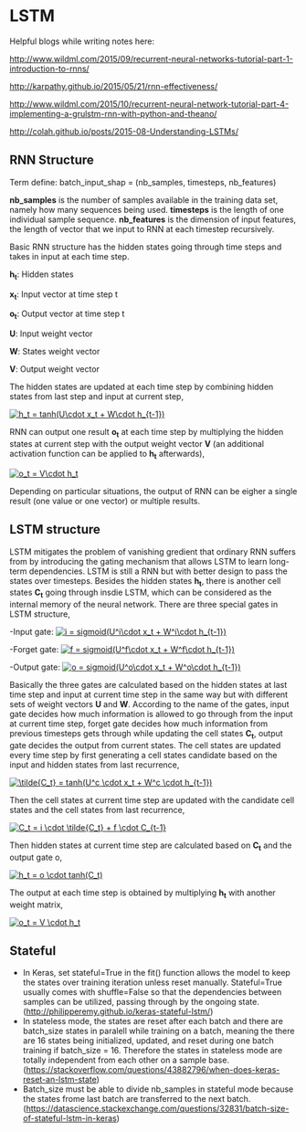 # LSTM

Helpful blogs while writing notes here:

http://www.wildml.com/2015/09/recurrent-neural-networks-tutorial-part-1-introduction-to-rnns/

http://karpathy.github.io/2015/05/21/rnn-effectiveness/

http://www.wildml.com/2015/10/recurrent-neural-network-tutorial-part-4-implementing-a-grulstm-rnn-with-python-and-theano/

http://colah.github.io/posts/2015-08-Understanding-LSTMs/

## RNN Structure
Term define: batch_input_shap = (nb_samples, timesteps, nb_features)

**nb_samples** is the number of samples available in the training data set, namely how many sequences being used. **timesteps** is the length of one individual sample sequence. **nb_features** is the dimension of input features, the length of vector that we input to RNN at each timestep recursively.

Basic RNN structure has the hidden states going through time steps and takes in input at each time step. 

**h<sub>t**: Hidden states
  
**x<sub>t**: Input vector at time step t
  
**o<sub>t**: Output vector at time step t
  
**U**: Input weight vector

**W**: States weight vector

**V**: Output weight vector
  
The hidden states are updated at each time step by combining hidden states from last step and input at current step, 

<a href="https://www.codecogs.com/eqnedit.php?latex=h_t&space;=&space;tanh(U\cdot&space;x_t&space;&plus;&space;W\cdot&space;h_{t-1})" target="_blank"><img src="https://latex.codecogs.com/gif.latex?h_t&space;=&space;tanh(U\cdot&space;x_t&space;&plus;&space;W\cdot&space;h_{t-1})" title="h_t = tanh(U\cdot x_t + W\cdot h_{t-1})" /></a>

[\\]: # (This is a comment)

RNN can output one result **o<sub>t** at each time step by multiplying the hidden states at current step with the output weight vector **V** (an additional activation function can be applied to **h<sub>t** afterwards),
  
<a href="https://www.codecogs.com/eqnedit.php?latex=o_t&space;=&space;V\cdot&space;h_t" target="_blank"><img src="https://latex.codecogs.com/gif.latex?o_t&space;=&space;V\cdot&space;h_t" title="o_t = V\cdot h_t" /></a>

Depending on particular situations, the output of RNN can be eigher a single result (one value or one vector) or multiple results. 

## LSTM structure

LSTM mitigates the problem of vanishing gredient that ordinary RNN suffers from by introducing the gating mechanism that allows LSTM to learn long-term dependencies. LSTM is still a RNN but with better design to pass the states over timesteps. Besides the hidden states **h<sub>t**, there is another cell states **C<sub>t** going through insdie LSTM, which can be considered as the internal memory of the neural network. There are three special gates in LSTM structure, 

-Input gate: <a href="https://www.codecogs.com/eqnedit.php?latex=i&space;=&space;sigmoid(U^i\cdot&space;x_t&space;&plus;&space;W^i\cdot&space;h_{t-1})" target="_blank"><img src="https://latex.codecogs.com/gif.latex?i&space;=&space;sigmoid(U^i\cdot&space;x_t&space;&plus;&space;W^i\cdot&space;h_{t-1})" title="i = sigmoid(U^i\cdot x_t + W^i\cdot h_{t-1})" /></a>

-Forget gate: <a href="https://www.codecogs.com/eqnedit.php?latex=f&space;=&space;sigmoid(U^f\cdot&space;x_t&space;&plus;&space;W^f\cdot&space;h_{t-1})" target="_blank"><img src="https://latex.codecogs.com/gif.latex?f&space;=&space;sigmoid(U^f\cdot&space;x_t&space;&plus;&space;W^f\cdot&space;h_{t-1})" title="f = sigmoid(U^f\cdot x_t + W^f\cdot h_{t-1})" /></a>

-Output gate: <a href="https://www.codecogs.com/eqnedit.php?latex=o&space;=&space;sigmoid(U^o\cdot&space;x_t&space;&plus;&space;W^o\cdot&space;h_{t-1})" target="_blank"><img src="https://latex.codecogs.com/gif.latex?o&space;=&space;sigmoid(U^o\cdot&space;x_t&space;&plus;&space;W^o\cdot&space;h_{t-1})" title="o = sigmoid(U^o\cdot x_t + W^o\cdot h_{t-1})" /></a>

Basically the three gates are calculated based on the hidden states at last time step and input at current time step in the same way but with different sets of weight vectors **U** and **W**. According to the name of the gates, input gate decides how much information is allowed to go through from the input at current time step, forget gate decides how much information from previous timesteps gets through while updating the cell states **C<sub>t**, output gate decides the output from current states. The cell states are updated every time step by first generating a cell states candidate based on the input and hidden states from last recurrence, 

<a href="https://www.codecogs.com/eqnedit.php?latex=\tilde{C_t}&space;=&space;tanh(U^c&space;\cdot&space;x_t&space;&plus;&space;W^c&space;\cdot&space;h_{t-1})" target="_blank"><img src="https://latex.codecogs.com/gif.latex?\tilde{C_t}&space;=&space;tanh(U^c&space;\cdot&space;x_t&space;&plus;&space;W^c&space;\cdot&space;h_{t-1})" title="\tilde{C_t} = tanh(U^c \cdot x_t + W^c \cdot h_{t-1})" /></a>

Then the cell states at current time step are updated with the candidate cell states and the cell states from last recurrence, 

<a href="https://www.codecogs.com/eqnedit.php?latex=C_t&space;=&space;i&space;\cdot&space;\tilde{C_t}&space;&plus;&space;f&space;\cdot&space;C_{t-1}" target="_blank"><img src="https://latex.codecogs.com/gif.latex?C_t&space;=&space;i&space;\cdot&space;\tilde{C_t}&space;&plus;&space;f&space;\cdot&space;C_{t-1}" title="C_t = i \cdot \tilde{C_t} + f \cdot C_{t-1}" /></a>

Then hidden states at current time step are calculated based on **C<sub>t** and the output gate o, 
  
<a href="https://www.codecogs.com/eqnedit.php?latex=h_t&space;=&space;o&space;\cdot&space;tanh(C_t)" target="_blank"><img src="https://latex.codecogs.com/gif.latex?h_t&space;=&space;o&space;\cdot&space;tanh(C_t)" title="h_t = o \cdot tanh(C_t)" /></a>

The output at each time step is obtained by multiplying **h<sub>t** with another weight matrix, 
  
<a href="https://www.codecogs.com/eqnedit.php?latex=o_t&space;=&space;V&space;\cdot&space;h_t" target="_blank"><img src="https://latex.codecogs.com/gif.latex?o_t&space;=&space;V&space;\cdot&space;h_t" title="o_t = V \cdot h_t" /></a>

## Stateful
- In Keras, set stateful=True in the fit() function allows the model to keep the states over training iteration unless reset manually. Stateful=True usually comes with shuffle=False so that the dependencies between samples can be utilized, passing through by the ongoing state. (http://philipperemy.github.io/keras-stateful-lstm/)
- In stateless mode, the states are reset after each batch and there are batch_size states in paralell while training on a batch, meaning the there are 16 states being initialized, updated, and reset during one batch training if batch_size = 16. Therefore the states in stateless mode are totally independent from each other on a sample base. (https://stackoverflow.com/questions/43882796/when-does-keras-reset-an-lstm-state)
- Batch_size must be able to divide nb_samples in stateful mode because the states frome last batch are transferred to the next batch. (https://datascience.stackexchange.com/questions/32831/batch-size-of-stateful-lstm-in-keras)

